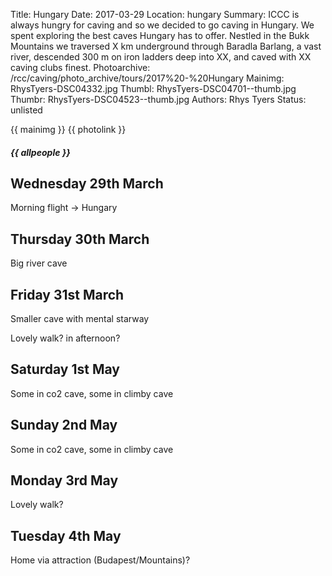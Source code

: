 Title: Hungary
Date: 2017-03-29
Location: hungary
Summary: ICCC is always hungry for caving and so we decided to go caving in Hungary. We spent exploring the best caves Hungary has to offer. Nestled in the Bukk Mountains we traversed X km underground through Baradla Barlang, a vast river, descended 300 m on iron ladders deep into XX, and caved with XX caving clubs finest. 
Photoarchive: /rcc/caving/photo_archive/tours/2017%20-%20Hungary
Mainimg: RhysTyers-DSC04332.jpg
Thumbl: RhysTyers-DSC04701--thumb.jpg
Thumbr: RhysTyers-DSC04523--thumb.jpg
Authors: Rhys Tyers 
Status: unlisted

{{ mainimg }}
{{ photolink }}

##### {{ allpeople }}

## Wednesday 29th March

Morning flight -> Hungary

## Thursday 30th March

Big river cave

## Friday 31st March

Smaller cave with mental starway

Lovely walk? in afternoon?

## Saturday 1st May

Some in co2 cave, some in climby cave


## Sunday 2nd May

Some in co2 cave, some in climby cave

## Monday 3rd May

Lovely walk?

## Tuesday 4th May

Home via attraction (Budapest/Mountains)?

